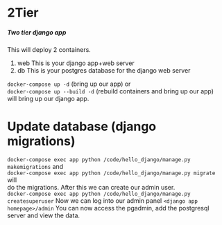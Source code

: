 # 2Tier
##### Two tier django app
This will deploy 2 containers.
1. web
This is your django app+web server
2. db
This is your postgres database for the django web server

`docker-compose up -d` (bring up our app) or  
`docker-compose up --build -d` (rebuild containers and bring up our app)  
will bring up our django app.  

# Update database (django migrations)
`docker-compose exec app python /code/hello_django/manage.py makemigrations` and  
`docker-compose exec app python /code/hello_django/manage.py migrate` will  
do the migrations. After this we can create our admin user.  
`docker-compose exec app python /code/hello_django/manage.py createsuperuser`
Now we can log into our admin panel
`<django app homepage>/admin`
You can now access the pgadmin, add the postgresql server and view the data.
